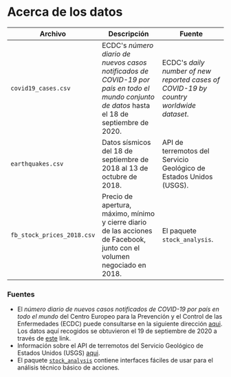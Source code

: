 # Acerca de los datos

| Archivo | Descripción | Fuente |
| --- | --- | --- |
| `covid19_cases.csv` | ECDC's *número diario de nuevos casos notificados de COVID-19 por país en todo el mundo conjunto de datos* hasta el 18 de septiembre de 2020. | ECDC's *daily number of new reported cases of COVID-19 by country worldwide dataset*. |
| `earthquakes.csv` | Datos sísmicos del 18 de septiembre de 2018 al 13 de octubre de 2018. |  API de terremotos del Servicio Geológico de Estados Unidos (USGS). |
| `fb_stock_prices_2018.csv` | Precio de apertura, máximo, mínimo y cierre diario de las acciones de Facebook, junto con el volumen negociado en 2018. | El paquete `stock_analysis`. |

### Fuentes
- El *número diario de nuevos casos notificados de COVID-19 por país en todo el mundo* del Centro Europeo para la Prevención y el Control de las Enfermedades (ECDC) puede consultarse en la siguiente dirección [aqui](https://www.ecdc.europa.eu/en/publications-data/download-todays-data-geographic-distribution-covid-19-cases-worldwide). Los datos aquí recogidos se obtuvieron el 19 de septiembre de 2020 a través de [este](https://opendata.ecdc.europa.eu/covid19/casedistribution/csv) link.
- Información sobre el API de terremotos del Servicio Geológico de Estados Unidos (USGS) [aqui](https://earthquake.usgs.gov/fdsnws/event/1/).
- El paquete [`stock_analysis`](https://github.com/stefmolin/stock-analysis) contiene interfaces fáciles de usar para el análisis técnico básico de acciones.
